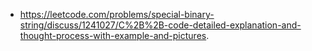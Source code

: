 - https://leetcode.com/problems/special-binary-string/discuss/1241027/C%2B%2B-code-detailed-explanation-and-thought-process-with-example-and-pictures.